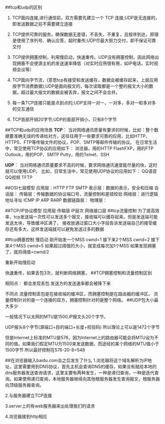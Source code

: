##tcp和udp的区别
1. TCP面向连接,进行通信前，双方需要先建立一个 TCP 连接;UDP是无连接的，即发送数据之前不需要建立连接

2. TCP提供可靠的服务。确保数据无差错，不丢失，不重复，且按序到达，原理是使用了序列号、确认应答，超时重传;UDP尽最大努力交付，即不保证可靠交付

3. TCP提供拥塞控制，利用慢启动，快速重传。UDP没有拥塞控制，因此网络出现拥塞不会使源主机的发送速率降低（对实时应用很有用，如IP电话，实时视频会议等）
   
4. TCP面向字节流，(意思tcp有接受和发送缓存，数据会被缓存起来，上层应用按字节消费数据);UDP是面向报文的，每次读取都是一个整的报文大小的数据，超过最大报文的数据会被丢弃，报文之间不会合并。

5. 每一条TCP连接只能是点到点的;UDP支持一对一，一对多，多对一和多对多的交互通信

6. TCP首部开销20字节;UDP的首部开销小，只有8个字节

##TCP和udp的应用场景
**TCP**：
当对网络通讯质量有要求的时候，比如：整个数据要准确无误的传递给对方，这往往用于一些要求可靠的应用，比如HTTP、HTTPS、FTP等传输文件的协议，POP、SMTP等邮件传输的协议。 
在日常生活中，常见使用TCP协议的应用如下：
浏览器，用的HTTP
FlashFXP，用的FTP
Outlook，用的POP、SMTP
Putty，用的Telnet、SSH

**UDP**：
当对网络通讯质量要求不高的时候，要求网络通讯速度能尽量的快，这时就可以使用UDP。 
比如，日常生活中，常见使用UDP协议的应用如下：
QQ语音
QQ视频
TFTP

##OSI七层模型
应用层：HTTP FTP SMTP
表示层：数据的表示，安全和压缩
会话层：
传输层：传输数据的协议端口号，流量控制和差错校验
网络层：进行逻辑地址寻址 ICMP IP ARP RARP
数据链路层：
物理层：

##TCP/IP协议模型
应用层
传输层
IP层次
网络接口层
##tcp流量控制
为了提高效率，tcp发送端一次性可以发送多个报文，接收端可以缓存起来。但是发送端可能发送太块，导致缓冲区满了，
接收放通过窗口大小字段告诉发送端自己的接受缓存还有多大，这样发送端就可以避免发送过多的数据

##tcp拥塞控制
慢启动
刚开始发一个MSS cwnd=1
接下来2个MSS cwnd=2
接下来4个MSS cwnd=5
如果超过阈值的大小，就变成每次加1个MSS
如果发现拥塞了，就将阈值=cwnd/2

重新开始慢启动

快速重传，如果丢包3次，就判断网络拥塞，
##TCP拥塞控制和流量控制区别

相同点：
都会发现丢包
发送方的发送速率都会被降下来

不同点
流量控制丢包是在接收端的缓冲区，而拥塞控制是在路由器的缓冲区。
流量控制针对的是一个连接的双方，拥塞控制针对的是整个网络。
##UDP包大小最大多少

一般情况下以太网的MTU是1500,IP报文头20个字节，

UDP报头8个字节(源端口+目的端口+长度+校验码)
所以理论上可以是1472个字节

但是Internet上标准的MTU是576，因为Internet上的路由器可能会将MTU设为不同的值。如果我们假定MTU为1500来发送数据，而途经的某个网络的MTU值小于1500字节
所以最好控制在576-20-8=548

##在浏览器输入baidu.com会之后发生了什么
1.浏览器将这个域名解析为IP地址，这里需要用到DNS协议，首先主机会查询DNS的缓存，如果没有就给本地的dns服务器发送查询请求，这里主要有两种发生，一种是递归查询，一种是迭代查询。如果使用递归查询，本地服务器继续向其他根服务器发生查询报文，根服务器向顶级服务器查询。

2.与服务器建立TCP连接

3.server上的有web服务器来出处理我们的请求

4.浏览器接到http相应